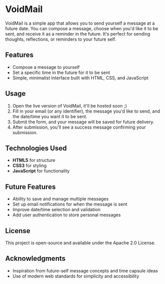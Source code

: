 # VoidMail

VoidMail is a simple app that allows you to send yourself a message at a future date. You can compose a message, choose when you'd like it to be sent, and receive it as a reminder in the future. It's perfect for sending thoughts, reflections, or reminders to your future self.

## Features

- Compose a message to yourself
- Set a specific time in the future for it to be sent
- Simple, minimalist interface built with HTML, CSS, and JavaScript

## Usage

1. Open the live version of VoidMail, it'll be hosted soon ;)
2. Fill in your email (or any identifier), the message you'd like to send, and the date/time you want it to be sent.
3. Submit the form, and your message will be saved for future delivery.
4. After submission, you'll see a success message confirming your submission.

## Technologies Used

- **HTML5** for structure
- **CSS3** for styling
- **JavaScript** for functionality

## Future Features

- Ability to save and manage multiple messages
- Set up email notifications for when the message is sent
- Improve date/time selection and validation
- Add user authentication to store personal messages

## License

This project is open-source and available under the Apache 2.0 License.

## Acknowledgments

- Inspiration from future-self message concepts and time capsule ideas
- Use of modern web standards for simplicity and accessibility

